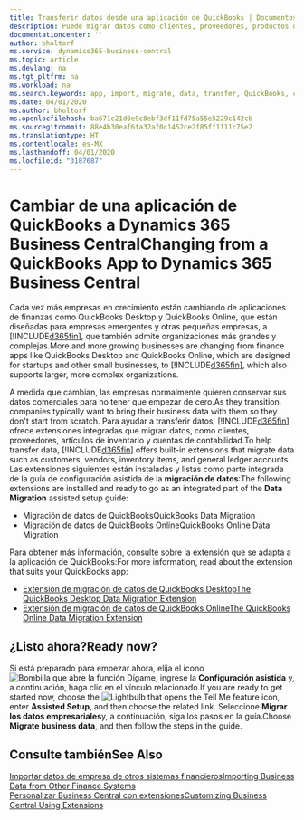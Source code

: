 ```yaml
---
title: Transferir datos desde una aplicación de QuickBooks | Documentos de Microsoft
description: Puede migrar datos como clientes, proveedores, productos de inventario y cuentas de las aplicaciones de QuickBooks a Business Central.
documentationcenter: ''
author: bholtorf
ms.service: dynamics365-business-central
ms.topic: article
ms.devlang: na
ms.tgt_pltfrm: na
ms.workload: na
ms.search.keywords: app, import, migrate, data, transfer, QuickBooks, customize
ms.date: 04/01/2020
ms.author: bholtorf
ms.openlocfilehash: ba671c21d0e9c8ebf3df11fd75a55e5229c142cb
ms.sourcegitcommit: 88e4b30eaf6fa32af0c1452ce2f85ff1111c75e2
ms.translationtype: HT
ms.contentlocale: es-MX
ms.lasthandoff: 04/01/2020
ms.locfileid: "3187687"
---
```

# <a name="changing-from-a-quickbooks-app-to-dynamics-365-business-central"></a><span data-ttu-id="9db65-103">Cambiar de una aplicación de QuickBooks a Dynamics 365 Business Central</span><span class="sxs-lookup"><span data-stu-id="9db65-103">Changing from a QuickBooks App to Dynamics 365 Business Central</span></span>
<span data-ttu-id="9db65-104">Cada vez más empresas en crecimiento están cambiando de aplicaciones de finanzas como QuickBooks Desktop y QuickBooks Online, que están diseñadas para empresas emergentes y otras pequeñas empresas, a [!INCLUDE[d365fin](includes/d365fin_md.md)], que también admite organizaciones más grandes y complejas.</span><span class="sxs-lookup"><span data-stu-id="9db65-104">More and more growing businesses are changing from finance apps like QuickBooks Desktop and QuickBooks Online, which are designed for startups and other small businesses, to [!INCLUDE[d365fin](includes/d365fin_md.md)], which also supports larger, more complex organizations.</span></span> 

<span data-ttu-id="9db65-105">A medida que cambian, las empresas normalmente quieren conservar sus datos comerciales para no tener que empezar de cero.</span><span class="sxs-lookup"><span data-stu-id="9db65-105">As they transition, companies typically want to bring their business data with them so they don't start from scratch.</span></span> <span data-ttu-id="9db65-106">Para ayudar a transferir datos, [!INCLUDE[d365fin](includes/d365fin_md.md)] ofrece extensiones integradas que migran datos, como clientes, proveedores, artículos de inventario y cuentas de contabilidad.</span><span class="sxs-lookup"><span data-stu-id="9db65-106">To help transfer data, [!INCLUDE[d365fin](includes/d365fin_md.md)] offers built-in extensions that migrate data such as customers, vendors, inventory items, and general ledger accounts.</span></span> <span data-ttu-id="9db65-107">Las extensiones siguientes están instaladas y listas como parte integrada de la guía de configuración asistida de la **migración de datos**:</span><span class="sxs-lookup"><span data-stu-id="9db65-107">The following extensions are installed and ready to go as an integrated part of the **Data Migration** assisted setup guide:</span></span>

* <span data-ttu-id="9db65-108">Migración de datos de QuickBooks</span><span class="sxs-lookup"><span data-stu-id="9db65-108">QuickBooks Data Migration</span></span> 
* <span data-ttu-id="9db65-109">Migración de datos de QuickBooks Online</span><span class="sxs-lookup"><span data-stu-id="9db65-109">QuickBooks Online Data Migration</span></span>

<span data-ttu-id="9db65-110">Para obtener más información, consulte sobre la extensión que se adapta a la aplicación de QuickBooks:</span><span class="sxs-lookup"><span data-stu-id="9db65-110">For more information, read about the extension that suits your QuickBooks app:</span></span>   

* [<span data-ttu-id="9db65-111">Extensión de migración de datos de QuickBooks Desktop</span><span class="sxs-lookup"><span data-stu-id="9db65-111">The QuickBooks Desktop Data Migration Extension</span></span>](ui-extensions-quickbooks-data-migration.md)
* [<span data-ttu-id="9db65-112">Extensión de migración de datos de QuickBooks Online</span><span class="sxs-lookup"><span data-stu-id="9db65-112">The QuickBooks Online Data Migration Extension</span></span>](ui-extensions-quickbooks-online-data-migration.md)

## <a name="ready-now"></a><span data-ttu-id="9db65-113">¿Listo ahora?</span><span class="sxs-lookup"><span data-stu-id="9db65-113">Ready now?</span></span>
<span data-ttu-id="9db65-114">Si está preparado para empezar ahora, elija el icono ![Bombilla que abre la función Dígame](media/ui-search/search_small.png "Dígame qué desea hacer"), ingrese la **Configuración asistida** y, a continuación, haga clic en el vínculo relacionado.</span><span class="sxs-lookup"><span data-stu-id="9db65-114">If you are ready to get started now, choose the ![Lightbulb that opens the Tell Me feature](media/ui-search/search_small.png "Tell me what you want to do") icon, enter **Assisted Setup**, and then choose the related link.</span></span> <span data-ttu-id="9db65-115">Seleccione **Migrar los datos empresariales**y, a continuación, siga los pasos en la guía.</span><span class="sxs-lookup"><span data-stu-id="9db65-115">Choose **Migrate business data**, and then follow the steps in the guide.</span></span>

## <a name="see-also"></a><span data-ttu-id="9db65-116">Consulte también</span><span class="sxs-lookup"><span data-stu-id="9db65-116">See Also</span></span>
[<span data-ttu-id="9db65-117">Importar datos de empresa de otros sistemas financieros</span><span class="sxs-lookup"><span data-stu-id="9db65-117">Importing Business Data from Other Finance Systems</span></span>](across-import-data-configuration-packages.md)  
[<span data-ttu-id="9db65-118">Personalizar Business Central con extensiones</span><span class="sxs-lookup"><span data-stu-id="9db65-118">Customizing Business Central Using Extensions</span></span>](ui-extensions.md)   

